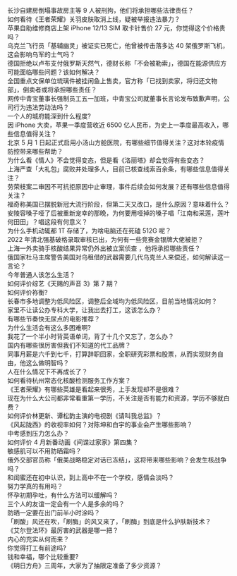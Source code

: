 长沙自建房倒塌事故房主等 9 人被刑拘，他们将承担哪些法律责任？  
如何看待《王者荣耀》关羽皮肤取消上线，疑被举报违法暴力？  
苹果自助维修商店上架 iPhone 12/13 SIM 取卡针售价 27 元，你觉得这个价格贵吗？  
乌克兰飞行员「基辅幽灵」被证实已死亡，他曾被传击落多达 40 架俄罗斯飞机，这会影响乌军的士气吗？  
德国拒绝以卢布支付俄罗斯天然气，德财长称「不会被勒索」，德国在能源供应方可能面临哪些问题？该如何解决？  
全国重点文保单位琉璃件被挂闲鱼上售卖，官方称「已找到卖家，将归还文物部」，倒卖者或将承担哪些责任？  
网传中青宝董事长强制员工五一加班，中青宝公司就董事长言论发布致歉声明，公司行为违法劳动法吗？  
一个人的城府能深到什么程度?  
因 iPhone 大卖，苹果一季度营收近 6500 亿人民币，为史上一季度最高收入，哪些信息值得关注？  
北京 5 月 1 日起正式启用小汤山方舱医院，有哪些细节值得关注？这对本轮疫情防控带来哪些帮助？  
为什么看《情人》不会觉得变态，但是看《洛丽塔》却会觉得有些变态？  
上海严查「大礼包」腐败并处理多人，目前已核查线索百余条，有哪些信息值得关注？  
劳荣枝案二审因不可抗拒原因中止审理，事件后续会如何发展？还有哪些信息值得关注？  
福奇称美国已摆脱新冠大流行阶段，但第二天又改口，是什么原因？意味着什么？  
安陵容嗓子哑了后被重新宠幸的那晚，为何要用哑掉的嗓子唱「江南和采莲，莲叶何田田」？唱这段有何意义？  
为什么手机动辄都 1T 存储了，为啥电脑还在死磕 512G 呢？  
2022 年清北强基破格录取审核已出，为何有一些竞赛金银牌大佬被拒？  
上海一外卖骑手核酸结果异常仍外出被立案侦查 ，他将承担哪些责任？  
俄国家杜马主席警告美国对乌租借的武器需要几代乌克兰人来偿还，如何解读这一言论？  
今年普通人该怎么生活？  
如何评价综艺《天赐的声音 3》第 7 期？  
如何评价祢衡?  
长春市多地调整为低风险区，调整后全域均为低风险区，目前当地情况如何？  
家里不让读公办专科大学，让我出去打工，这该怎么办？  
有哪些节奏快无尿点的电影推荐？  
为什么生活会有这么多困难啊?  
我花了一个半小时背英语单词，背了十几个又忘了，怎么办？  
国内有哪些很厉害但我们不知道的代工品牌？  
同事月薪是六千到七千，打算辞职回家，全职研究彩票和股票，从而实现财务自由，他这么做明智吗？  
人在什么情况下不再成长了？  
如何看待杭州常态化核酸检测服务工作方案？  
《王者荣耀》有哪些英雄是看起来很秀，上手发现却不是很难？  
现在为什么大公司都非常看重第一学历，不关注是否有能力和资源，学历不够就白费？  
如何评价林更新、谭松韵主演的电视剧《请叫我总监》？  
《风起陇西》的收视率如何？对陈坤和白宇的事业会产生哪些影响？  
中考感到压力怎么办？  
如何评价 4 月新番动画《间谍过家家》第四集？  
敏感肌可以不用防晒霜吗？  
俄外交部官员称「俄美战略稳定对话已冻结」，这将带来哪些影响？会发生核战争吗？  
和闺蜜还在初中认识，到上高中不在一个学校，感情会淡吗？  
努力学真的有用吗？  
怀孕初期孕吐，有什么方法可以缓解吗？  
三个人的友谊一定会有一个人是多余的吗？  
防晒一定要在出门前半小时涂吗？  
「刷酸」风还在吹，「刷酶」的风又来了，「刷酶」到底是什么护肤新技术？  
《艾尔登法环》最厉害的武器是哪一把？  
内心的充实从何而来？  
你觉得打工有前途吗?  
钱和幸福，哪个比较重要?  
《明日方舟》三周年，大家为了抽限定准备了多少资源？  
